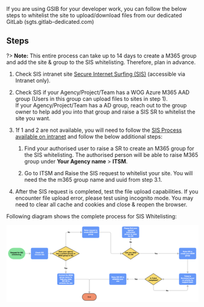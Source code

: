 
If you are using GSIB for your developer work, you can follow the below steps to whitelist the site to upload/download files from our dedicated GitLab (sgts.gitlab-dedicated.com)

## Steps

?> **Note:** This entire process can take up to 14 days to create a M365 group and add the site & group to the SIS whitelisting. Therefore, plan in advance. 

1.  Check SIS intranet site  [Secure Internet Surfing (SIS)](https://gccprod.sharepoint.com/sites/GOVTECH-digitalgov/digitalworkplaceproducts/SIS/SitePages/Home.aspx) (accessible via Intranet only).
1.  Check SIS if your Agency/Project/Team has a WOG Azure M365 AAD group (Users in this group can upload files to sites in step 1).   <br>If your Agency/Project/Team has a AD group, reach out to the group owner to help add you into that group and raise a SIS SR to whitelist the site you want.     
1.  1f 1 and 2 are not available, you will need to follow the [SIS Process  available on intranet](https://gccprod.sharepoint.com/sites/GOVTECH-digitalgov/digitalworkplaceproducts/SIS/Shared%20Documents/Forms/AllItems.aspx?id=%2Fsites%2FGOVTECH%2Ddigitalgov%2Fdigitalworkplaceproducts%2FSIS%2FShared%20Documents%2FSecure%2DInternet%2DSurfing%2FProcesses%2FGuide%20%2D%20SIS%20File%20Upload%20URL%20Whitelisting%20Form%2Epdf&parent=%2Fsites%2FGOVTECH%2Ddigitalgov%2Fdigitalworkplaceproducts%2FSIS%2FShared%20Documents%2FSecure%2DInternet%2DSurfing%2FProcesses) and follow the below additional steps:
    1.  Find your authorised user to raise a SR to create an M365 group for the SIS whitelisting. The authorised person will be able to raise M365 group under **Your Agency name** > **ITSM**.  
          
        
    2.  Go to ITSM and Raise the SIS request to whitelist your site. You will need the the m365 group name and uuid from step 3.1.    
          
1.  After the SIS request is completed, test the file upload capabilities. If you encounter file upload error, please test using incognito mode. You may need to clear all cache and cookies and close & reopen the browser.

  
Following diagram shows the complete process for SIS Whitelisting:

![SIS Whitelisting](./images/sis-whitelisting.png)